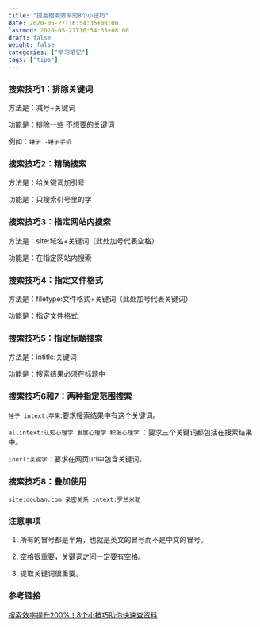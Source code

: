 ```yaml
---
title: "提高搜索效率的8个小技巧"
date: 2020-05-27T16:54:35+08:00
lastmod: 2020-05-27T16:54:35+08:00
draft: false
weight: false
categories: ["学习笔记"]
tags: ["tips"] 
---
```


### 搜索技巧1：排除关键词

方法是：减号+关键词

功能是：排除一些  不想要的关键词

例如：`锤子 -锤子手机`

### 搜索技巧2：精确搜索

方法是：给关键词加引号

功能是：只搜索引号里的字

### 搜索技巧3：指定网站内搜索

方法是：site:域名+关键词（此处加号代表空格）

功能是：在指定网站内搜索

### 搜索技巧4：指定文件格式

方法是：filetype:文件格式+关键词（此处加号代表关键词）

功能是：指定文件格式

### 搜索技巧5：指定标题搜索

方法是：intitle:关键词

功能是：搜索结果必须在标题中

### 搜索技巧6和7：两种指定范围搜索

`锤子 intext:苹果`:要求搜索结果中有这个关键词。

`allintext:认知心理学 发展心理学 积极心理学` ：要求三个关键词都包括在搜索结果中。

`inurl:关键字`：要求在网页url中包含关键词。

### 搜索技巧8：叠加使用

`site:douban.com 亲密关系 intext:罗兰米勒`

### 注意事项

1. 所有的冒号都是半角，也就是英文的冒号而不是中文的冒号。

2. 空格很重要，关键词之间一定要有空格。
3. 提取关键词很重要。

### 参考链接

[搜索效率提升200%！8个小技巧助你快速查资料](https://www.bilibili.com/video/BV1YK4y1t7bg)


